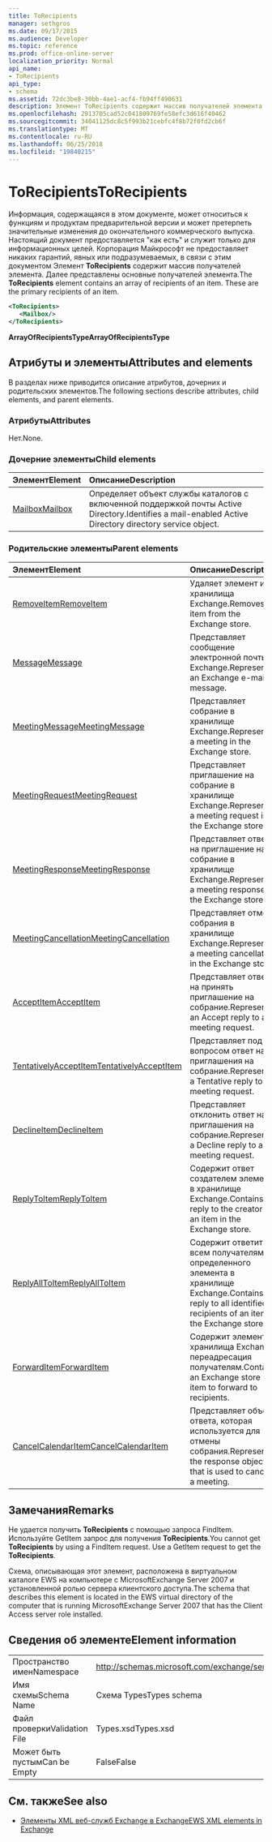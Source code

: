 ```yaml
---
title: ToRecipients
manager: sethgros
ms.date: 09/17/2015
ms.audience: Developer
ms.topic: reference
ms.prod: office-online-server
localization_priority: Normal
api_name:
- ToRecipients
api_type:
- schema
ms.assetid: 72dc3be8-30bb-4ae1-acf4-fb94ff490631
description: Элемент ToRecipients содержит массив получателей элемента. Далее представлены основные получателей элемента.
ms.openlocfilehash: 2913705cad52c041809769fe58efc3d616f40462
ms.sourcegitcommit: 34041125dc8c5f993b21cebfc4f8b72f0fd2cb6f
ms.translationtype: MT
ms.contentlocale: ru-RU
ms.lasthandoff: 06/25/2018
ms.locfileid: "19840215"
---
```

# <a name="torecipients"></a><span data-ttu-id="ef1d9-104">ToRecipients</span><span class="sxs-lookup"><span data-stu-id="ef1d9-104">ToRecipients</span></span>

<span data-ttu-id="ef1d9-p102">Информация, содержащаяся в этом документе, может относиться к функциям и продуктам предварительной версии и может претерпеть значительные изменения до окончательного коммерческого выпуска. Настоящий документ предоставляется "как есть" и служит только для информационных целей. Корпорация Майкрософт не предоставляет никаких гарантий, явных или подразумеваемых, в связи с этим документом Элемент **ToRecipients** содержит массив получателей элемента. Далее представлены основные получателей элемента.</span><span class="sxs-lookup"><span data-stu-id="ef1d9-p102">The **ToRecipients** element contains an array of recipients of an item. These are the primary recipients of an item.</span></span> 
  
```xml
<ToRecipients>
   <Mailbox/>
</ToRecipients>
```

 <span data-ttu-id="ef1d9-107">**ArrayOfRecipientsType**</span><span class="sxs-lookup"><span data-stu-id="ef1d9-107">**ArrayOfRecipientsType**</span></span>
## <a name="attributes-and-elements"></a><span data-ttu-id="ef1d9-108">Атрибуты и элементы</span><span class="sxs-lookup"><span data-stu-id="ef1d9-108">Attributes and elements</span></span>

<span data-ttu-id="ef1d9-109">В разделах ниже приводится описание атрибутов, дочерних и родительских элементов.</span><span class="sxs-lookup"><span data-stu-id="ef1d9-109">The following sections describe attributes, child elements, and parent elements.</span></span>
  
### <a name="attributes"></a><span data-ttu-id="ef1d9-110">Атрибуты</span><span class="sxs-lookup"><span data-stu-id="ef1d9-110">Attributes</span></span>

<span data-ttu-id="ef1d9-111">Нет.</span><span class="sxs-lookup"><span data-stu-id="ef1d9-111">None.</span></span>
  
### <a name="child-elements"></a><span data-ttu-id="ef1d9-112">Дочерние элементы</span><span class="sxs-lookup"><span data-stu-id="ef1d9-112">Child elements</span></span>

|<span data-ttu-id="ef1d9-113">**Элемент**</span><span class="sxs-lookup"><span data-stu-id="ef1d9-113">**Element**</span></span>|<span data-ttu-id="ef1d9-114">**Описание**</span><span class="sxs-lookup"><span data-stu-id="ef1d9-114">**Description**</span></span>|
|:-----|:-----|
|[<span data-ttu-id="ef1d9-115">Mailbox</span><span class="sxs-lookup"><span data-stu-id="ef1d9-115">Mailbox</span></span>](mailbox.md) <br/> |<span data-ttu-id="ef1d9-116">Определяет объект службы каталогов с включенной поддержкой почты Active Directory.</span><span class="sxs-lookup"><span data-stu-id="ef1d9-116">Identifies a mail-enabled Active Directory directory service object.</span></span>  <br/> |
   
### <a name="parent-elements"></a><span data-ttu-id="ef1d9-117">Родительские элементы</span><span class="sxs-lookup"><span data-stu-id="ef1d9-117">Parent elements</span></span>

|<span data-ttu-id="ef1d9-118">**Элемент**</span><span class="sxs-lookup"><span data-stu-id="ef1d9-118">**Element**</span></span>|<span data-ttu-id="ef1d9-119">**Описание**</span><span class="sxs-lookup"><span data-stu-id="ef1d9-119">**Description**</span></span>|
|:-----|:-----|
|[<span data-ttu-id="ef1d9-120">RemoveItem</span><span class="sxs-lookup"><span data-stu-id="ef1d9-120">RemoveItem</span></span>](removeitem.md) <br/> |<span data-ttu-id="ef1d9-121">Удаляет элемент из хранилища Exchange.</span><span class="sxs-lookup"><span data-stu-id="ef1d9-121">Removes an item from the Exchange store.</span></span>  <br/> |
|[<span data-ttu-id="ef1d9-122">Message</span><span class="sxs-lookup"><span data-stu-id="ef1d9-122">Message</span></span>](message-ex15websvcsotherref.md) <br/> |<span data-ttu-id="ef1d9-123">Представляет сообщение электронной почты Exchange.</span><span class="sxs-lookup"><span data-stu-id="ef1d9-123">Represents an Exchange e-mail message.</span></span>  <br/> |
|[<span data-ttu-id="ef1d9-124">MeetingMessage</span><span class="sxs-lookup"><span data-stu-id="ef1d9-124">MeetingMessage</span></span>](meetingmessage.md) <br/> |<span data-ttu-id="ef1d9-125">Представляет собрание в хранилище Exchange.</span><span class="sxs-lookup"><span data-stu-id="ef1d9-125">Represents a meeting in the Exchange store.</span></span>  <br/> |
|[<span data-ttu-id="ef1d9-126">MeetingRequest</span><span class="sxs-lookup"><span data-stu-id="ef1d9-126">MeetingRequest</span></span>](meetingrequest.md) <br/> |<span data-ttu-id="ef1d9-127">Представляет приглашение на собрание в хранилище Exchange.</span><span class="sxs-lookup"><span data-stu-id="ef1d9-127">Represents a meeting request in the Exchange store.</span></span>  <br/> |
|[<span data-ttu-id="ef1d9-128">MeetingResponse</span><span class="sxs-lookup"><span data-stu-id="ef1d9-128">MeetingResponse</span></span>](meetingresponse.md) <br/> |<span data-ttu-id="ef1d9-129">Представляет ответ на приглашение на собрание в хранилище Exchange.</span><span class="sxs-lookup"><span data-stu-id="ef1d9-129">Represents a meeting response in the Exchange store.</span></span>  <br/> |
|[<span data-ttu-id="ef1d9-130">MeetingCancellation</span><span class="sxs-lookup"><span data-stu-id="ef1d9-130">MeetingCancellation</span></span>](meetingcancellation.md) <br/> |<span data-ttu-id="ef1d9-131">Представляет отмену собрания в хранилище Exchange.</span><span class="sxs-lookup"><span data-stu-id="ef1d9-131">Represents a meeting cancellation in the Exchange store.</span></span>  <br/> |
|[<span data-ttu-id="ef1d9-132">AcceptItem</span><span class="sxs-lookup"><span data-stu-id="ef1d9-132">AcceptItem</span></span>](acceptitem.md) <br/> |<span data-ttu-id="ef1d9-133">Представляет ответ на принять приглашение на собрание.</span><span class="sxs-lookup"><span data-stu-id="ef1d9-133">Represents an Accept reply to a meeting request.</span></span>  <br/> |
|[<span data-ttu-id="ef1d9-134">TentativelyAcceptItem</span><span class="sxs-lookup"><span data-stu-id="ef1d9-134">TentativelyAcceptItem</span></span>](tentativelyacceptitem.md) <br/> |<span data-ttu-id="ef1d9-135">Представляет под вопросом ответ на приглашения на собрание.</span><span class="sxs-lookup"><span data-stu-id="ef1d9-135">Represents a Tentative reply to a meeting request.</span></span>  <br/> |
|[<span data-ttu-id="ef1d9-136">DeclineItem</span><span class="sxs-lookup"><span data-stu-id="ef1d9-136">DeclineItem</span></span>](declineitem.md) <br/> |<span data-ttu-id="ef1d9-137">Представляет отклонить ответ на приглашения на собрание.</span><span class="sxs-lookup"><span data-stu-id="ef1d9-137">Represents a Decline reply to a meeting request.</span></span>  <br/> |
|[<span data-ttu-id="ef1d9-138">ReplyToItem</span><span class="sxs-lookup"><span data-stu-id="ef1d9-138">ReplyToItem</span></span>](replytoitem.md) <br/> |<span data-ttu-id="ef1d9-139">Содержит ответ создателем элемента в хранилище Exchange.</span><span class="sxs-lookup"><span data-stu-id="ef1d9-139">Contains a reply to the creator of an item in the Exchange store.</span></span>  <br/> |
|[<span data-ttu-id="ef1d9-140">ReplyAllToItem</span><span class="sxs-lookup"><span data-stu-id="ef1d9-140">ReplyAllToItem</span></span>](replyalltoitem.md) <br/> |<span data-ttu-id="ef1d9-141">Содержит ответить всем получателям определенного элемента в хранилище Exchange.</span><span class="sxs-lookup"><span data-stu-id="ef1d9-141">Contains a reply to all identified recipients of an item in the Exchange store.</span></span>  <br/> |
|[<span data-ttu-id="ef1d9-142">ForwardItem</span><span class="sxs-lookup"><span data-stu-id="ef1d9-142">ForwardItem</span></span>](forwarditem.md) <br/> |<span data-ttu-id="ef1d9-143">Содержит элемент хранилища Exchange переадресация получателям.</span><span class="sxs-lookup"><span data-stu-id="ef1d9-143">Contains an Exchange store item to forward to recipients.</span></span>  <br/> |
|[<span data-ttu-id="ef1d9-144">CancelCalendarItem</span><span class="sxs-lookup"><span data-stu-id="ef1d9-144">CancelCalendarItem</span></span>](cancelcalendaritem.md) <br/> |<span data-ttu-id="ef1d9-145">Представляет объект ответа, которая используется для отмены собрания.</span><span class="sxs-lookup"><span data-stu-id="ef1d9-145">Represents the response object that is used to cancel a meeting.</span></span>  <br/> |
   
## <a name="remarks"></a><span data-ttu-id="ef1d9-146">Замечания</span><span class="sxs-lookup"><span data-stu-id="ef1d9-146">Remarks</span></span>

<span data-ttu-id="ef1d9-p103">Не удается получить **ToRecipients** с помощью запроса FindItem. Используйте GetItem запрос для получения **ToRecipients**.</span><span class="sxs-lookup"><span data-stu-id="ef1d9-p103">You cannot get **ToRecipients** by using a FindItem request. Use a GetItem request to get the **ToRecipients**.</span></span>
  
<span data-ttu-id="ef1d9-149">Схема, описывающая этот элемент, расположена в виртуальном каталоге EWS на компьютере с MicrosoftExchange Server 2007 и установленной ролью сервера клиентского доступа.</span><span class="sxs-lookup"><span data-stu-id="ef1d9-149">The schema that describes this element is located in the EWS virtual directory of the computer that is running MicrosoftExchange Server 2007 that has the Client Access server role installed.</span></span>
  
## <a name="element-information"></a><span data-ttu-id="ef1d9-150">Сведения об элементе</span><span class="sxs-lookup"><span data-stu-id="ef1d9-150">Element information</span></span>

|||
|:-----|:-----|
|<span data-ttu-id="ef1d9-151">Пространство имен</span><span class="sxs-lookup"><span data-stu-id="ef1d9-151">Namespace</span></span>  <br/> |http://schemas.microsoft.com/exchange/services/2006/types  <br/> |
|<span data-ttu-id="ef1d9-152">Имя схемы</span><span class="sxs-lookup"><span data-stu-id="ef1d9-152">Schema Name</span></span>  <br/> |<span data-ttu-id="ef1d9-153">Схема Types</span><span class="sxs-lookup"><span data-stu-id="ef1d9-153">Types schema</span></span>  <br/> |
|<span data-ttu-id="ef1d9-154">Файл проверки</span><span class="sxs-lookup"><span data-stu-id="ef1d9-154">Validation File</span></span>  <br/> |<span data-ttu-id="ef1d9-155">Types.xsd</span><span class="sxs-lookup"><span data-stu-id="ef1d9-155">Types.xsd</span></span>  <br/> |
|<span data-ttu-id="ef1d9-156">Может быть пустым</span><span class="sxs-lookup"><span data-stu-id="ef1d9-156">Can be Empty</span></span>  <br/> |<span data-ttu-id="ef1d9-157">False</span><span class="sxs-lookup"><span data-stu-id="ef1d9-157">False</span></span>  <br/> |
   
## <a name="see-also"></a><span data-ttu-id="ef1d9-158">См. также</span><span class="sxs-lookup"><span data-stu-id="ef1d9-158">See also</span></span>



- [<span data-ttu-id="ef1d9-159">Элементы XML веб-служб Exchange в Exchange</span><span class="sxs-lookup"><span data-stu-id="ef1d9-159">EWS XML elements in Exchange</span></span>](ews-xml-elements-in-exchange.md)

